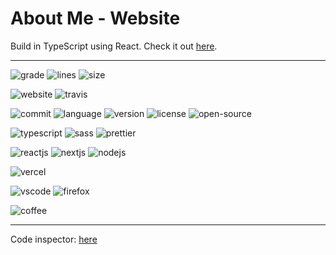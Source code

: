 <p align="center">

# About Me - Website

Build in TypeScript using React. Check it out [here](https://thomaslipman.vercel.app).

</p>

---

<p align="center">

![grade](https://www.code-inspector.com/project/20790/status/svg?style=flat-square)
![lines](https://img.shields.io/tokei/lines/github/luximus-hunter/about-me?style=flat-square)
![size](https://img.shields.io/github/languages/code-size/luximus-hunter/about-me?style=flat-square)

![website](https://img.shields.io/website?url=https%3A%2F%2Fthomaslipman.vercel.app?style=flat-square)
![travis](https://img.shields.io/travis/com/luximus-hunter/about-me?style=flat-square)

![commit](https://img.shields.io/github/last-commit/luximus-hunter/about-me?style=flat-square)
![language](https://img.shields.io/github/languages/top/luximus-hunter/about-me?style=flat-square)
![version](https://img.shields.io/github/package-json/v/luximus-hunter/about-me?style=flat-square)
![license](https://img.shields.io/github/license/luximus-hunter/about-me?style=flat-square)
![open-source](https://img.shields.io/badge/open%20source-❤-FF0000?style=flat-square)

![typescript](https://img.shields.io/badge/written%20in-typescript-3178C6?logo=typescript&style=flat-square)
![sass](https://img.shields.io/badge/styled%20with-sass-CC6699?logo=sass&style=flat-square)
![prettier](https://img.shields.io/badge/code_style-prettier-F7B93E.svg?logo=prettier&style=flat-square)

![reactjs](https://img.shields.io/badge/framework-react.js-61DAFB?logo=react&style=flat-square)
![nextjs](https://img.shields.io/badge/framework-next.js-000000?logo=next.js&style=flat-square)
![nodejs](https://img.shields.io/badge/powered%20by-node.js-339933?logo=node.js&style=flat-square)

![vercel](https://img.shields.io/badge/hosted%20by-vercel-000000?logo=vercel&style=flat-square)

![vscode](https://img.shields.io/badge/build%20in-visual%20studio%20code-007ACC?logo=visual-studio-code&style=flat-square)
![firefox](https://img.shields.io/badge/tested%20in-firefox-FF7139?logo=firefox-browser&style=flat-square)

![coffee](https://img.shields.io/badge/feuled%20by-caffeine-604020?logo=coffeescript&style=flat-square)

</p>

---

Code inspector: [here](https://frontend.code-inspector.com/public/project/20790/about-me/dashboard)

